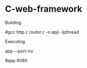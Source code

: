 # C-web-framework

Building

#gcc http.c router.c -o app -lpthread

Executing

app --port-no
  
#app 8080
